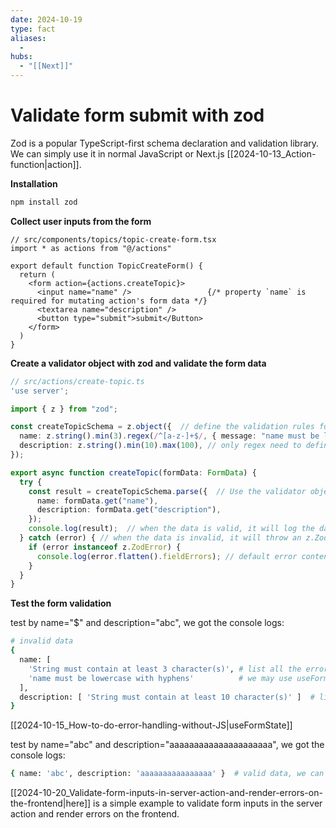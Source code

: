 ```yaml
---
date: 2024-10-19
type: fact
aliases:
  -
hubs:
  - "[[Next]]"
---
```


# Validate form submit with zod

Zod is a popular TypeScript-first schema declaration and validation library. We can simply use it in normal JavaScript or Next.js [[2024-10-13_Action-function|action]].

**Installation**

```bash
npm install zod

```

**Collect user inputs from the form**

```tsx
// src/components/topics/topic-create-form.tsx 
import * as actions from "@/actions"

export default function TopicCreateForm() {
  return (
    <form action={actions.createTopic}>
      <input name="name" />                 {/* property `name` is required for mutating action's form data */}
      <textarea name="description" />
      <button type="submit">submit</Button>
    </form>
  )
}

```

**Create a validator object with zod and validate the form data**

```ts
// src/actions/create-topic.ts 
'use server';

import { z } from "zod";

const createTopicSchema = z.object({  // define the validation rules for the form data, it will return a validator object
  name: z.string().min(3).regex(/^[a-z-]+$/, { message: "name must be lowercase and hyphenated" }),
  description: z.string().min(10).max(100), // only regex need to define the error message, others will use the default error message
});

export async function createTopic(formData: FormData) {
  try {
    const result = createTopicSchema.parse({  // Use the validator object to validate the form data
      name: formData.get("name"),
      description: formData.get("description"),
    });
    console.log(result);  // when the data is valid, it will log the data here
  } catch (error) { // when the data is invalid, it will throw an z.ZodError, we can catch it here
    if (error instanceof z.ZodError) {
      console.log(error.flatten().fieldErrors); // default error contents are hard to use, we can flatten it to a more readable format
    }
  }
}

```

**Test the form validation**

test by name="$" and description="abc", we got the console logs:
```bash
# invalid data
{
  name: [
    'String must contain at least 3 character(s)', # list all the error messages in the name field
    'name must be lowercase with hyphens'          # we may use useFormState to show the error messages in the form
  ],
  description: [ 'String must contain at least 10 character(s)' ]  # list all the error messages in the description field
}

```
[[2024-10-15_How-to-do-error-handling-without-JS|useFormState]]

test by name="abc" and description="aaaaaaaaaaaaaaaaaaaaa", we got the console logs:
```bash
{ name: 'abc', description: 'aaaaaaaaaaaaaaaa' }  # valid data, we can use it to create a new topic in this case

```

[[2024-10-20_Validate-form-inputs-in-server-action-and-render-errors-on-the-frontend|here]] is a simple example to validate form inputs in the server action and render errors on the frontend.
